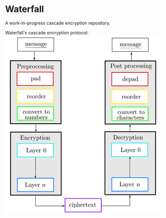 # Waterfall
A work-in-progress cascade encryption repository.

Waterfall's cascade encryption protocol:
![Waterfall Protocol](/WaterfallProtocol.png)